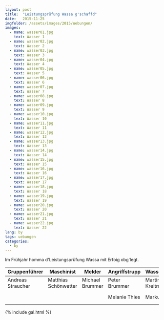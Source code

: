 ```yaml
---
layout: post
title:  "Leistungsprüfung Wassa g'schaffd"
date:   2015-11-25
imgfolder: /assets/images/2015/uebungen/
images:
  - name: wasser01.jpg
    text: Wasser 1
  - name: wasser02.jpg
    text: Wasser 2
  - name: wasser03.jpg
    text: Wasser 3
  - name: wasser04.jpg
    text: Wasser 4
  - name: wasser05.jpg
    text: Wasser 5
  - name: wasser06.jpg
    text: Wasser 6
  - name: wasser07.jpg
    text: Wasser 7
  - name: wasser08.jpg
    text: Wasser 8
  - name: wasser09.jpg
    text: Wasser 9
  - name: wasser10.jpg
    text: Wasser 10
  - name: wasser11.jpg
    text: Wasser 11
  - name: wasser12.jpg
    text: Wasser 12
  - name: wasser13.jpg
    text: Wasser 13
  - name: wasser14.jpg
    text: Wasser 14
  - name: wasser15.jpg
    text: Wasser 15
  - name: wasser16.jpg
    text: Wasser 16
  - name: wasser17.jpg
    text: Wasser 17
  - name: wasser18.jpg
    text: Wasser 18
  - name: wasser19.jpg
    text: Wasser 19
  - name: wasser20.jpg
    text: Wasser 20
  - name: wasser21.jpg
    text: Wasser 21
  - name: wasser22.jpg
    text: Wasser 22
lang: by
tags: uebungen
categories:
  - by
---
```


Im Frühjahr homma d'Leistungsprüfung Wassa mit Erfoig obg'legt.

<div class="table-responsive">
<table class="table">
  <thead>
    <tr>
      <th>Gruppenführer</th>
      <th>Maschinist</th>
      <th>Melder</th>
      <th>Angriffstrupp</th>
      <th>Wassertrupp</th>
      <th>Schlauchtrupp</th>
    </tr>
  </thead>
  <tbody>
    <tr>
      <td>Andreas Straucher</td>
      <td>Matthias Schönwetter</td>
      <td>Michael Brummer</td>
      <td>Peter Brummer</td>
      <td>Martin Kreitmeier</td>
      <td>Tobias Riedl</td>
    </tr>
    <tr>
      <td></td>
      <td></td>
      <td></td>
      <td>Melanie Thies</td>
      <td>Markus Heigl</td>
      <td>Thomas Gürster</td>
    </tr>
  </tbody>
</table>
</div>

{% include gal.html %}
